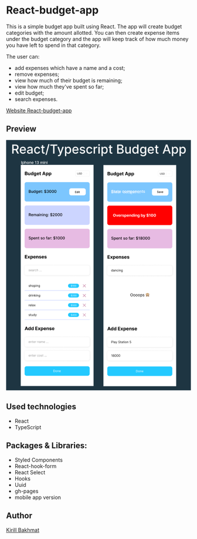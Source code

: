 # React-budget-app

This is a simple budget app built using React. The app will create budget categories with the amount allotted. You can then create expense items under the budget category and the app will keep track of how much money you have left to spend in that category.

The user can:

- add expenses which have a name and a cost;
- remove expenses;
- view how much of their budget is remaining;
- view how much they've spent so far;
- edit budget;
- search expenses.

[Website React-budget-app](https://BakhmatKirill.github.io/react-budget-app/)

## Preview

![Image](https://github.com/BakhmatKirill/react-budget-app/blob/main/preview/react-app-budget.png)

## Used technologies

- React
- TypeScript

## Packages & Libraries:

- Styled Components
- React-hook-form
- React Select
- Hooks
- Uuid
- gh-pages
- mobile app version

## Author

[Kirill Bakhmat](https://github.com/BakhmatKirill)
